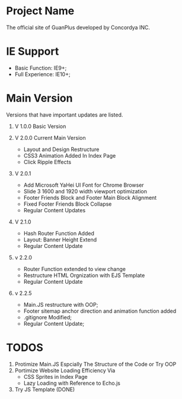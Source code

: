 # Project Name
The official site of GuanPlus developed by Concordya INC.

# IE Support
* Basic Function: IE9+;
* Full Experience: IE10+;

# Main Version
Versions that have important updates are listed.

1. V 1.0.0 Basic Version
2. V 2.0.0 Current Main Version
	* Layout and Design Restructure
	* CSS3 Animation Added In Index Page
	* Click Ripple Effects
3. V 2.0.1 
	* Add Microsoft YaHei UI Font for Chrome Browser
	* Slide 3 1600 and 1920 width viewport optimization
	* Footer Friends Block and Footer Main Block Alignment
	* Fixed Footer Friends Block Collapse
	* Regular Content Updates
4. V 2.1.0
	* Hash Router Function Added
	* Layout: Banner Height Extend
	* Regular Content Update

5. v 2.2.0
	* Router Function extended to view change
	* Restructure HTML Orgnization with EJS Template
	* Regular Content Update
6. v 2.2.5
	* Main.JS restructure with OOP;
	* Footer sitemap anchor direction and animation function added
	* .gitignore Modified;
	* Regular Content Update;

# TODOS
1. Protimize Main.JS Espcially The Structure of the Code or Try OOP
2. Portimize Website Loading Efficiency Via
	* CSS Sprites in Index Page
	* Lazy Loading with Reference to Echo.js
3. Try JS Template (DONE)




